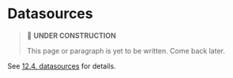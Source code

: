 # Datasources

> 🚧 **UNDER CONSTRUCTION**
>
> This page or paragraph is yet to be written. Come back later.

See [12.4. datasources](../../config-reference/datasources.md) for details.
